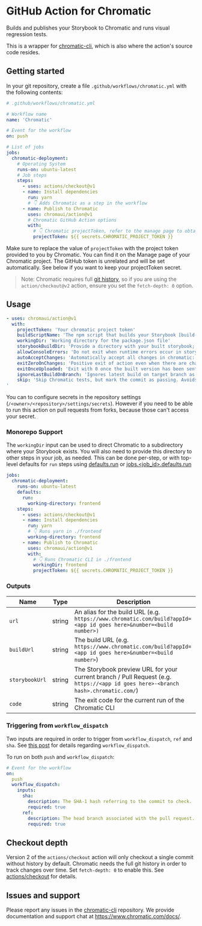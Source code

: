 # GitHub Action for Chromatic

Builds and publishes your Storybook to Chromatic and runs visual regression tests.

This is a wrapper for [chromatic-cli](https://github.com/chromaui/chromatic-cli), which is also where the action's source code resides.

## Getting started

In your git repository, create a file `.github/workflows/chromatic.yml` with the following contents:

```yml
# .github/workflows/chromatic.yml

# Workflow name
name: 'Chromatic'

# Event for the workflow
on: push

# List of jobs
jobs:
  chromatic-deployment:
    # Operating System
    runs-on: ubuntu-latest
    # Job steps
    steps:
      - uses: actions/checkout@v1
      - name: Install dependencies
        run: yarn
        # 👇 Adds Chromatic as a step in the workflow
      - name: Publish to Chromatic
        uses: chromaui/action@v1
        # Chromatic GitHub Action options
        with:
          # 👇 Chromatic projectToken, refer to the manage page to obtain it.
          projectToken: ${{ secrets.CHROMATIC_PROJECT_TOKEN }}
```

Make sure to replace the value of `projectToken` with the project token provided to you by Chromatic. You can find it on the Manage page of your Chromatic project. The GitHub token is unrelated and will be set automatically. See below if you want to keep your projectToken secret.

> Note: Chromatic requires full [git history](#checkout-depth), so if you are using the `action/checkout@v2` action, ensure you set the `fetch-depth: 0` option.

## Usage

```yaml
- uses: chromaui/action@v1
  with:
    projectToken: 'Your chromatic project token'
    buildScriptName: 'The npm script that builds your Storybook [build-storybook]'
    workingDir: 'Working directory for the package.json file'
    storybookBuildDir: 'Provide a directory with your built storybook; use if you've already built your storybook'
    allowConsoleErrors: 'Do not exit when runtime errors occur in storybook'
    autoAcceptChanges: 'Automatically accept all changes in chromatic: boolean or branchname'
    exitZeroOnChanges: 'Positive exit of action even when there are changes: boolean or branchname'
    exitOnceUploaded: 'Exit with 0 once the built version has been sent to chromatic: boolean or branchname'
    ignoreLastBuildOnBranch: 'Ignores latest build on target branch as a baseline if branch is no longer present in history (i.e. branch was rebased): branchname'
    skip: 'Skip Chromatic tests, but mark the commit as passing. Avoids blocking PRs due to required merge checks: boolean or branchname.
'
```


You can to configure secrets in the repository settings (`/<owner>/<repository>/settings/secrets`). However if you need to be able to run this action on pull requests from forks, because those can't access your secret.

### Monorepo Support

The `workingDir` input can be used to direct Chromatic to a subdirectory where your Storybook exists.  You will also need to provide this directory to other steps in your job, as needed.  This can be done per-step, or with top-level defaults for `run` steps using [defaults.run](https://docs.github.com/en/actions/reference/workflow-syntax-for-github-actions#defaultsrun) or [jobs.<job_id>.defaults.run](https://docs.github.com/en/actions/reference/workflow-syntax-for-github-actions#jobsjob_iddefaultsrun)

```yaml
jobs:
  chromatic-deployment:
    runs-on: ubuntu-latest
    defaults:
      run:
        working-directory: frontend
    steps:
      - uses: actions/checkout@v1
      - name: Install dependencies
        run: yarn
        # 👇 Runs yarn in ./frontend
        working-directory: frontend
      - name: Publish to Chromatic
        uses: chromaui/action@v1
        with:
          # 👇 Runs Chromatic CLI in ./frontend
          workingDir: frontend
          projectToken: ${{ secrets.CHROMATIC_PROJECT_TOKEN }}
```

### Outputs

| Name           | Type   | Description                                                                                                                       |
| -------------- | ------ | --------------------------------------------------------------------------------------------------------------------------------- |
| `url`          | string | An alias for the build URL (e.g. `https://www.chromatic.com/build?appId=<app id goes here>&number=<build number>)`                |
| `buildUrl`     | string | The build URL (e.g. `https://www.chromatic.com/build?appId=<app id goes here>&number=<build number>`)                             |
| `storybookUrl` | string | The Storybook preview URL for your current branch / Pull Request (e.g. `https://<app id goes here>-<branch hash>.chromatic.com/`) |
| `code`         | string | The exit code for the current run of the Chromatic CLI                                                                            |

### Triggering from `workflow_dispatch`

Two inputs are required in order to trigger from `workflow_dispatch`, `ref` and `sha`. See [this post](https://github.blog/changelog/2020-07-06-github-actions-manual-triggers-with-workflow_dispatch/) for details regarding `workflow_dispatch`.

To run on both `push` and `workflow_dispatch`:

```yaml
# Event for the workflow
on:
  push
  workflow_dispatch:
    inputs:
      sha:
        description: The SHA-1 hash referring to the commit to check.
        required: true
      ref:
        description: The head branch associated with the pull request.
        required: true
```

## Checkout depth

Version 2 of the `actions/checkout` action will only checkout a single commit without history by default. Chromatic needs the full git history in order to track changes over time. Set `fetch-depth: 0` to enable this. See [actions/checkout](https://github.com/actions/checkout#readme) for details.

## Issues and support

Please report any issues in the [chromatic-cli](https://github.com/chromaui/chromatic-cli) repository. We provide documentation and support chat at https://www.chromatic.com/docs/.
